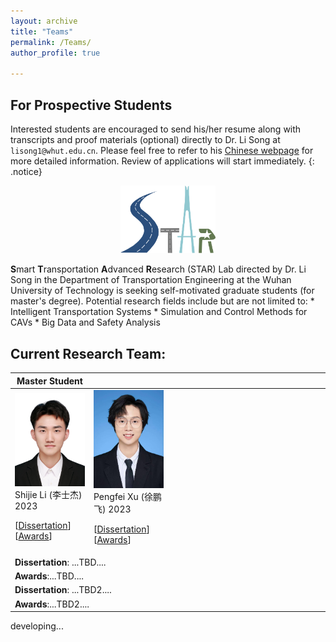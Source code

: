 ```yaml
---
layout: archive
title: "Teams"
permalink: /Teams/
author_profile: true

---
```


## For Prospective Students
Interested students are encouraged to send his/her resume along with transcripts and proof materials (optional) directly to Dr. Li Song at `lisong1@whut.edu.cn`. 
Please feel free to refer to his [Chinese webpage](https://stle.whut.edu.cn/xygk/szdw/jgml/202210/t20221006_887992.shtml) for more detailed information. Review of applications will start immediately.
{: .notice}

<div style="text-align:center">
    <img src="../images/STAR_LOGO.png"  alt="STAR Lab" width="30%" height="auto" ;"/>
</div>


**S**mart **T**ransportation **A**dvanced **R**esearch (STAR) Lab directed by Dr. Li Song in the Department of Transportation Engineering at the Wuhan University of Technology is seeking self-motivated graduate students (for master's degree). Potential research fields include but are not limited to: * Intelligent Transportation Systems  * Simulation and Control Methods for CAVs * Big Data and Safety Analysis


## Current Research Team:
<table style="width:100%">
  <thead>
		<tr>
			<th width="25%">Master Student</th>
			<th width="25%"></th>
			<th width="25%"></th>
			<th width="25%"></th>
			<!-- <th width="2%">Year</th>
			<th width="20%">Journal/Proceedings</th>  -->
		</tr>
    </thead>
<tbody>
    <tr id="ms2023" class="entry">
      <td>
        <!-- <img src="../images/research/cui2020establishing.png" width="600" class="single_img"> -->
        <div class="polaroid">
          <img src="../images/stud/shijie_li.jpg" width="600" class="research_img">
          <div class="container">
          Shijie Li (李士杰) 2023<br>
		<p class="infolinks"> 
                  [<a href="javascript:toggleInfo('ms2023','Dissertation')">Dissertation</a>]
                  [<a href="javascript:toggleInfo('ms2023','Awards')">Awards</a>] 
		</p>
          </div>
        </div>
      </td>
	<td>
        <!-- <img src="../images/research/cui2020establishing.png" width="600" class="single_img"> -->
        <div class="polaroid">
          <img src="../images/stud/pengfei_xu.jpg" width="600" class="research_img">
          <div class="container">
          Pengfei Xu (徐鹏飞) 2023
		<p class="infolinks"> 
		  [<a href="javascript:toggleInfo('2ms2023','Dissertation')">Dissertation</a>]
                  [<a href="javascript:toggleInfo('2ms2023','Awards')">Awards</a>] 
		</p>
          </div>
        </div>
      </td>
      <td> </td>
      <td> </td>
      </tr>
        <tr id="dis_ms2023" class="Dissertation noshow">
          <td colspan="4"><b>Dissertation</b>: ...TBD....</td>
        </tr>
        <tr id="awd_ms2023" class="Awards noshow">
          <td colspan="4"><b>Awards</b>:...TBD....</td>
        </tr>
	<tr id="dis_2ms2023" class="Dissertation noshow">
          <td colspan="4"><b>Dissertation</b>: ...TBD2....</td>
        </tr>
        <tr id="awd_2ms2023" class="Awards noshow">
          <td colspan="4"><b>Awards</b>:...TBD2....</td>
        </tr> 
	
	
 </tbody>
</table>



developing...





